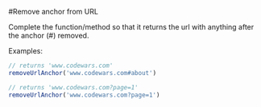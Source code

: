 #Remove anchor from URL

Complete the function/method so that it returns the url with anything after the anchor (#) removed.

Examples:
```javascript
// returns 'www.codewars.com'
removeUrlAnchor('www.codewars.com#about')

// returns 'www.codewars.com?page=1' 
removeUrlAnchor('www.codewars.com?page=1')
```